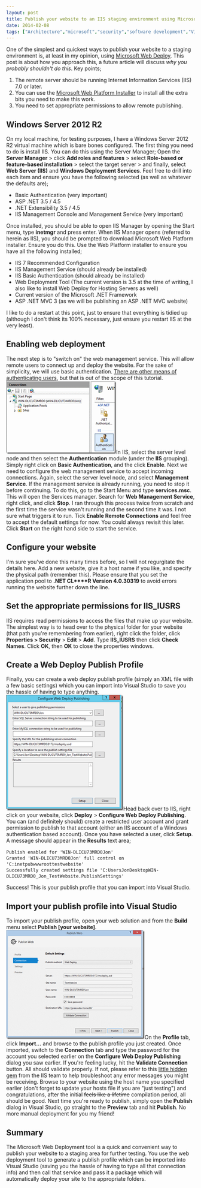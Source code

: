 ```yaml
---
layout: post
title: Publish your website to an IIS staging environment using Microsoft Web Deploy
date: 2014-02-08
tags: ["Architecture","microsoft","security","software development","Visual Studio"]
---
```


One of the simplest and quickest ways to publish your website to a staging environment is, at least in my opinion, using [Microsoft Web Deploy](http://www.iis.net/downloads/microsoft/web-deploy).  This post is about how you approach this, a future article will discuss _why you probably shouldn't do this_. Key points;

1.  The remote server should be running Internet Information Services (IIS) 7.0 or later.
2.  You can use the [Microsoft Web Platform Installer](http://www.microsoft.com/web/downloads/platform.aspx) to install all the extra bits you need to make this work.
3.  You need to set appropriate permissions to allow remote publishing.

## Windows Server 2012 R2

On my local machine, for testing purposes, I have a Windows Server 2012 R2 virtual machine which is bare bones configured. The first thing you need to do is install IIS.  You can do this using the Server Manager; Open the **Server Manager** > click **Add roles and features** > select **Role-based or feature-based installation** > select the target server > and finally, select **Web Server (IIS)** and **Windows Deployment Services**.  Feel free to drill into each item and ensure you have the following selected (as well as whatever the defaults are);

*   Basic Authentication (very important)
*   ASP .NET 3.5 / 4.5
*   .NET Extensibility 3.5 / 4.5
*   IIS Management Console and Management Service (very important)

Once installed, you should be able to open IIS Manager by opening the Start menu, type **inetmgr** and press enter. When IIS Manager opens (referred to herein as IIS), you should be prompted to download Microsoft Web Platform installer.  Ensure you do this.  Use the Web Platform installer to ensure you have all the following installed;

*   IIS 7 Recommended Configuration
*   IIS Management Service (should already be installed)
*   IIS Basic Authentication (should already be installed)
*   Web Deployment Tool (The current version is 3.5 at the time of writing, I also like to install Web Deploy for Hosting Servers as well)
*   Current version of the Microsoft .NET Framework
*   ASP .NET MVC 3 (as we will be publishing an ASP .NET MVC website)

I like to do a restart at this point, just to ensure that everything is tidied up (although I don't think its 100% necessary, just ensure you restart IIS at the very least).

## Enabling web deployment

The next step is to "switch on" the web management service.  This will allow remote users to connect up and deploy the website. For the sake of simplicity, we will use basic authentication.  [There are other means of authenticating users](http://technet.microsoft.com/en-us/library/cc733010(v=ws.10).aspx), but that is out of the scope of this tutorial. [![Authentication](authentication_thumb1.png "Authentication")](https://developerhandbook.com/wp-content/uploads/2014/02/authentication1.png)In IIS, select the server level node and then select the **Authentication** module (under the **IIS** grouping). Simply right click on **Basic Authentication**, and the click **Enable**. Next we need to configure the web management service to accept incoming connections.  Again, select the server level node, and select **Management Service**. If the management service is already running, you need to stop it before continuing.  To do this, go to the Start Menu and type **services.msc**.  This will open the Services manager.  Search for **Web Management Service**, right click, and click **Stop**.  I ran through this process twice from scratch and the first time the service wasn't running and the second time it was.  I not sure what triggers it to run. Tick **Enable Remote Connections** and feel free to accept the default settings for now.  You could always revisit this later.  Click **Start** on the right hand side to start the service.

## Configure your website

I'm sure you've done this many times before, so I will not regurgitate the details here. Add a new website, give it a host name if you like, and specify the physical path (remember this).  Please ensure that you set the application pool to **.NET CL****R Version 4.0.30319** to avoid errors running the website further down the line.

## Set the appropriate permissions for IIS_IUSRS

IIS requires read permissions to access the files that make up your website.  The simplest way is to head over to the physical folder for your website (that path you're remembering from earlier), right click the folder, click **Properties > Security** > **Edit** > **Add**.  Type **IIS_IUSRS** then click **Check Names**.  Click **OK**, then **OK** to close the properties windows.

## Create a Web Deploy Publish Profile

Finally, you can create a web deploy publish profile (simply an XML file with a few basic settings)  which you can import into Visual Studio to save you the hassle of having to type anything. [![image](image_thumb2.png "image")](https://developerhandbook.com/wp-content/uploads/2014/02/image2.png)Head back over to IIS, right click on your website, click **Deploy** > **Configure Web Deploy Publishing**. You can (and definitely should) create a restricted user account and grant permission to publish to that account (either an IIS account of a Windows authentication based account). Once you have selected a user, click **Setup**.  A message should appear in the **Results** text area;

    Publish enabled for 'WIN-DLICU73MRD0Jon'
    Granted 'WIN-DLICU73MRD0Jon' full control on 'C:inetpubwwwroottestwebsite'
    Successfully created settings file 'C:UsersJonDesktopWIN-DLICU73MRD0_Jon_TestWebsite.PublishSettings'

Success! This is your publish profile that you can import into Visual Studio.

## Import your publish profile into Visual Studio

To import your publish profile, open your web solution and from the **Build** menu select **Publish [your website]**. [![PublishWeb](publishweb_thumb1.png "PublishWeb")](https://developerhandbook.com/wp-content/uploads/2014/02/publishweb1.png)On the **Profile** tab, click **Import...** and browse to the publish profile you just created.  Once imported, switch to the **Connection** tab and type the password for the account you selected earlier on the **Configure Web Deploy Publishing** dialog you saw earlier. If you're feeling lucky, hit the **Validate Connection** button.  All should validate properly.  If not, please refer to this [little hidden gem](http://www.iis.net/learn/publish/troubleshooting-web-deploy/troubleshooting-web-deploy-problems-with-visual-studio) from the IIS team to help troubleshoot any error messages you might be receiving. Browse to your website using the host name you specified earlier (don't forget to update your hosts file if you are "just testing") and congratulations, after the initial <span style="text-decoration:line-through;">feels like a lifetime</span> compilation period, all should be good. Next time you're ready to publish, simply open the **Publish** dialog in Visual Studio, go straight to the **Preview** tab and hit **Publish**.  No more manual deployment for you my friend!

## Summary

The Microsoft Web Deployment tool is a quick and convenient way to publish your website to a staging area for further testing.  You use the web deployment tool to generate a publish profile which can be imported into Visual Studio (saving you the hassle of having to type all that connection info)  and then call that service and pass it a package which will automatically deploy your site to the appropriate folders.